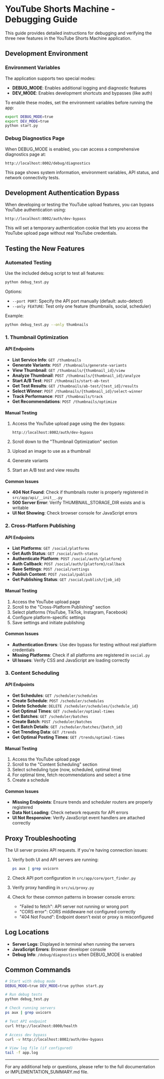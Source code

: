 # YouTube Shorts Machine - Debugging Guide

This guide provides detailed instructions for debugging and verifying the three new features in the YouTube Shorts Machine application.

## Development Environment

### Environment Variables

The application supports two special modes:

- **DEBUG_MODE**: Enables additional logging and diagnostic features
- **DEV_MODE**: Enables development shortcuts and bypasses (like auth)

To enable these modes, set the environment variables before running the app:

```bash
export DEBUG_MODE=true
export DEV_MODE=true
python start.py
```

### Debug Diagnostics Page

When DEBUG_MODE is enabled, you can access a comprehensive diagnostics page at:

```
http://localhost:8002/debug/diagnostics
```

This page shows system information, environment variables, API status, and network connectivity tests.

## Development Authentication Bypass

When developing or testing the YouTube upload features, you can bypass YouTube authentication using:

```
http://localhost:8002/auth/dev-bypass
```

This will set a temporary authentication cookie that lets you access the YouTube upload page without real YouTube credentials.

## Testing the New Features

### Automated Testing

Use the included debug script to test all features:

```bash
python debug_test.py
```

Options:
- `--port PORT`: Specify the API port manually (default: auto-detect)
- `--only FEATURE`: Test only one feature (thumbnails, social, scheduler)

Example:
```bash
python debug_test.py --only thumbnails
```

### 1. Thumbnail Optimization

#### API Endpoints

- **List Service Info**: `GET /thumbnails`
- **Generate Variants**: `POST /thumbnails/generate-variants`
- **View Thumbnail**: `GET /thumbnails/{thumbnail_id}/view`
- **Analyze Thumbnail**: `POST /thumbnails/{thumbnail_id}/analyze`
- **Start A/B Test**: `POST /thumbnails/start-ab-test`
- **Get Test Results**: `GET /thumbnails/ab-test/{test_id}/results`
- **Select Winner**: `POST /thumbnails/{thumbnail_id}/select-winner`
- **Track Performance**: `POST /thumbnails/track`
- **Get Recommendations**: `POST /thumbnails/optimize`

#### Manual Testing

1. Access the YouTube upload page using the dev bypass:
   ```
   http://localhost:8002/auth/dev-bypass
   ```

2. Scroll down to the "Thumbnail Optimization" section
3. Upload an image to use as a thumbnail
4. Generate variants
5. Start an A/B test and view results

#### Common Issues

- **404 Not Found**: Check if thumbnails router is properly registered in `src/app/api/__init__.py`
- **500 Server Error**: Verify THUMBNAIL_STORAGE_DIR exists and is writable
- **UI Not Showing**: Check browser console for JavaScript errors

### 2. Cross-Platform Publishing

#### API Endpoints

- **List Platforms**: `GET /social/platforms`
- **Get Auth Status**: `GET /social/auth-status`
- **Authenticate Platform**: `POST /social/auth/{platform}`
- **Auth Callback**: `POST /social/auth/{platform}/callback`
- **Save Settings**: `POST /social/settings`
- **Publish Content**: `POST /social/publish`
- **Get Publishing Status**: `GET /social/publish/{job_id}`

#### Manual Testing

1. Access the YouTube upload page
2. Scroll to the "Cross-Platform Publishing" section
3. Select platforms (YouTube, TikTok, Instagram, Facebook)
4. Configure platform-specific settings
5. Save settings and initiate publishing

#### Common Issues

- **Authentication Errors**: Use dev bypass for testing without real platform credentials
- **Missing Platforms**: Check if all platforms are registered in `social.py`
- **UI Issues**: Verify CSS and JavaScript are loading correctly

### 3. Content Scheduling

#### API Endpoints

- **Get Schedules**: `GET /scheduler/schedules`
- **Create Schedule**: `POST /scheduler/schedules`
- **Delete Schedule**: `DELETE /scheduler/schedules/{schedule_id}`
- **Get Optimal Times**: `GET /scheduler/optimal-times`
- **Get Batches**: `GET /scheduler/batches`
- **Create Batch**: `POST /scheduler/batches`
- **Get Batch Details**: `GET /scheduler/batches/{batch_id}`
- **Get Trending Data**: `GET /trends`
- **Get Optimal Posting Times**: `GET /trends/optimal-times`

#### Manual Testing

1. Access the YouTube upload page
2. Scroll to the "Content Scheduling" section
3. Select scheduling type (now, scheduled, optimal time)
4. For optimal time, fetch recommendations and select a time
5. Create a schedule

#### Common Issues

- **Missing Endpoints**: Ensure trends and scheduler routers are properly registered
- **Data Not Loading**: Check network requests for API errors
- **UI Not Responsive**: Verify JavaScript event handlers are attached correctly

## Proxy Troubleshooting

The UI server proxies API requests. If you're having connection issues:

1. Verify both UI and API servers are running:
   ```bash
   ps aux | grep uvicorn
   ```

2. Check API port configuration in `src/app/core/port_finder.py`

3. Verify proxy handling in `src/ui/proxy.py`

4. Check for these common patterns in browser console errors:
   - "Failed to fetch": API server not running or wrong port
   - "CORS error": CORS middleware not configured correctly
   - "404 Not Found": Endpoint doesn't exist or proxy is misconfigured

## Log Locations

- **Server Logs**: Displayed in terminal when running the servers
- **JavaScript Errors**: Browser developer console
- **Debug Info**: `/debug/diagnostics` when DEBUG_MODE is enabled

## Common Commands

```bash
# Start with debug mode
DEBUG_MODE=true DEV_MODE=true python start.py

# Run debug tests
python debug_test.py

# Check running servers
ps aux | grep uvicorn

# Test API endpoint
curl http://localhost:8000/health

# Access dev bypass
curl -v http://localhost:8002/auth/dev-bypass

# View log file (if configured)
tail -f app.log
```

---

For any additional help or questions, please refer to the full documentation or IMPLEMENTATION_SUMMARY.md file. 